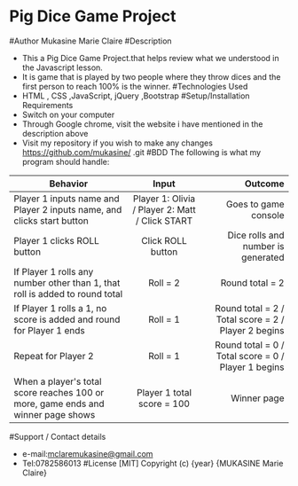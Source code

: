 # Pig Dice Game Project
#Author
Mukasine Marie Claire
#Description
* This a Pig Dice Game Project.that helps review what we understood in the Javascript lesson.
* It is game that is played by two people where they throw dices and the first person to reach 100% is the winner. 
#Technologies Used
* HTML , CSS ,JavaScript, jQuery ,Bootstrap
#Setup/Installation Requirements
* Switch on your computer
* Through Google chrome, visit the website i have mentioned in the description above
* Visit my repository if you wish to make any changes https://github.com/mukasine/   .git
#BDD
The following is what my program should handle:


| Behavior        | Input           | Outcome  |
| ------------- |:-------------:| -----:|
| Player 1 inputs name and Player 2 inputs name, and clicks start button | Player 1: Olivia / Player 2: Matt / Click START | Goes to game console |
| Player 1 clicks ROLL button | Click ROLL button | Dice rolls and number is generated
| If Player 1 rolls any number other than 1, that roll is added to round total | Roll = 2 | Round total = 2 |
| If Player 1 rolls a 1, no score is added and round for Player 1 ends | Roll = 1 | Round total = 2 / Total score = 2 / Player 2 begins |
| Repeat for Player 2 | Roll = 1 | Round total = 0 / Total score = 0 / Player 1 begins |
| When a player's total score reaches 100 or more, game ends and winner page shows | Player 1 total score = 100 | Winner page |
#Support / Contact details
* e-mail:mclaremukasine@gmail.com
* Tel:0782586013
#License
[MIT] Copyright (c) {year} {MUKASINE Marie Claire}